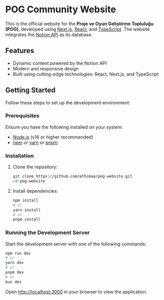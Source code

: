 # POG Community Website

This is the official website for the **Proje ve Oyun Geliştirme Topluluğu (POG)**, developed using [Next.js](https://nextjs.org), [React](https://react.dev/), and [TypeScript](https://www.typescriptlang.org/). The website integrates the [Notion API](https://developers.notion.com/) as its database.

## Features

- Dynamic content powered by the Notion API
- Modern and responsive design
- Built using cutting-edge technologies: React, Next.js, and TypeScript

## Getting Started

Follow these steps to set up the development environment:

### Prerequisites

Ensure you have the following installed on your system:

- [Node.js](https://nodejs.org) (v16 or higher recommended)
- [npm](https://www.npmjs.com/) or [yarn](https://yarnpkg.com/) or [pnpm](https://pnpm.io/)

### Installation

1. Clone the repository:

   ```bash
   git clone https://github.com/ethsmaa/pog-website.git
   cd pog-website
   ```

2. Install dependencies:

   ```bash
   npm install
   # or
   yarn install
   # or
   pnpm install
   ```

### Running the Development Server

Start the development server with one of the following commands:

```bash
npm run dev
# or
yarn dev
# or
pnpm dev
# or
bun dev
```

Open [http://localhost:3000](http://localhost:3000) in your browser to view the application.
<!-- update -->

